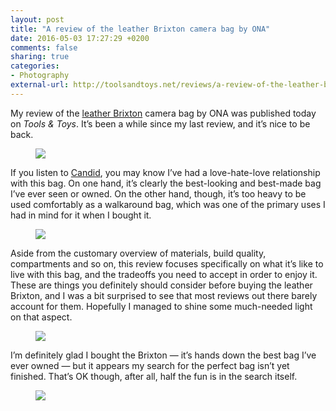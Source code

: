 ```yaml
---
layout: post
title: "A review of the leather Brixton camera bag by ONA"
date: 2016-05-03 17:27:29 +0200
comments: false
sharing: true
categories: 
- Photography
external-url: http://toolsandtoys.net/reviews/a-review-of-the-leather-brixton-by-ona/
---
```


My review of the [leather Brixton](http://amzn.to/24mYgEK) camera bag by ONA was published today on _Tools & Toys_. It’s been a while since my last review, and it’s nice to be back.

<figure class="full-width">
<img src="https://farm8.staticflickr.com/7642/26522342000_8646aefcc5_o.jpg"/>
</figure>

If you listen to [Candid](http://www.candid.fm/4), you may know I’ve had a love-hate-love relationship with this bag. On one hand, it’s clearly the best-looking and best-made bag I’ve ever seen or owned. On the other hand, though, it’s too heavy to be used comfortably as a walkaround bag, which was one of the primary uses I had in mind for it when I bought it.

<figure class="full-width">
<img src="https://farm8.staticflickr.com/7317/26769953356_a144044a8c_o.jpg"/>
</figure>

Aside from the customary overview of materials, build quality, compartments and so on, this review focuses specifically on what it’s like to live with this bag, and the tradeoffs you need to accept in order to enjoy it. These are things you definitely should consider before buying the leather Brixton, and I was a bit surprised to see that most reviews out there barely account for them. Hopefully I managed to shine some much-needed light on that aspect.

<figure class="full-width">
<img src="https://farm8.staticflickr.com/7767/26727703391_0de4c3b02a_o.jpg"/>
</figure>

I’m definitely glad I bought the Brixton — it’s hands down the best bag I’ve ever owned — but it appears my search for the perfect bag isn’t yet finished. That’s OK though, after all, half the fun is in the search itself.

<figure class="full-width">
<img src="https://farm8.staticflickr.com/7376/26794486865_fa1470c852_o.jpg"/>
</figure>